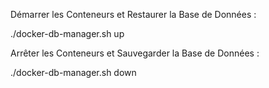 Démarrer les Conteneurs et Restaurer la Base de Données :


./docker-db-manager.sh up


Arrêter les Conteneurs et Sauvegarder la Base de Données :


./docker-db-manager.sh down